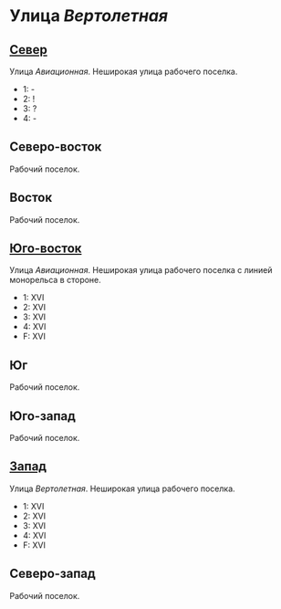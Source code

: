 # Улица *Вертолетная*

## [Север](./515020.md)

Улица *Авиационная*.
Неширокая улица рабочего поселка.

* 1:    -
* 2:    !
* 3:    ?
* 4:    -

## Северо-восток

Рабочий поселок.

## Восток

Рабочий поселок.

## [Юго-восток](./515045.md)

Улица *Авиационная*.
Неширокая улица рабочего поселка с линией монорельса в стороне.

* 1:    XVI
* 2:    XVI
* 3:    XVI
* 4:    XVI
* F:    XVI

## Юг

Рабочий поселок.

## Юго-запад

Рабочий поселок.

## [Запад](./500030.md)

Улица *Вертолетная*.
Неширокая улица рабочего поселка.

* 1:    XVI
* 2:    XVI
* 3:    XVI
* 4:    XVI
* F:    XVI

## Северо-запад

Рабочий поселок.

